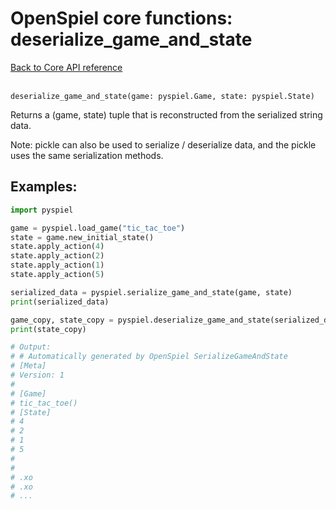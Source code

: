 # OpenSpiel core functions: deserialize_game_and_state

[Back to Core API reference](../api_reference.md) \
<br>

`deserialize_game_and_state(game: pyspiel.Game, state: pyspiel.State)`

Returns a (game, state) tuple that is reconstructed from the serialized string
data.

Note: pickle can also be used to serialize / deserialize data, and the pickle
uses the same serialization methods.

## Examples:

```python
import pyspiel

game = pyspiel.load_game("tic_tac_toe")
state = game.new_initial_state()
state.apply_action(4)
state.apply_action(2)
state.apply_action(1)
state.apply_action(5)

serialized_data = pyspiel.serialize_game_and_state(game, state)
print(serialized_data)

game_copy, state_copy = pyspiel.deserialize_game_and_state(serialized_data)
print(state_copy)

# Output:
# # Automatically generated by OpenSpiel SerializeGameAndState
# [Meta]
# Version: 1
#
# [Game]
# tic_tac_toe()
# [State]
# 4
# 2
# 1
# 5
#
#
# .xo
# .xo
# ...
```

